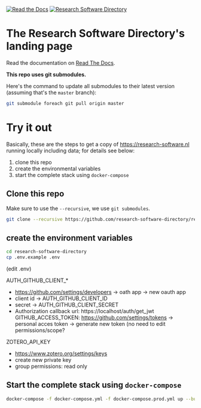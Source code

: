 [![Read the Docs](https://img.shields.io/readthedocs/pip.svg?style=flat-square)](http://researchsoftwaredirectory.readthedocs.io/en/latest/)
[![Research Software Directory](https://img.shields.io/badge/rsd-Research%20Software%20Directory-00a3e3.svg?style=flat-square)](https://www.research-software.nl/software/research-software-directory)

# The Research Software Directory's landing page

Read the documentation on [Read The Docs](http://researchsoftwaredirectory.readthedocs.io/en/latest/).

**This repo uses git submodules.**

Here's the command to update all submodules to their latest version (assuming that's the ``master`` branch):

```bash
git submodule foreach git pull origin master
```




# Try it out

Basically, these are the steps to get a copy of https://research-software.nl running locally including data; for details see below:

1. clone this repo
1. create the environmental variables
1. start the complete stack using ``docker-compose``


## Clone this repo

Make sure to use the ``--recursive``, we use ``git submodules``.

```bash
git clone --recursive https://github.com/research-software-directory/research-software-directory.git
```

## create the environment variables

```bash
cd research-software-directory
cp .env.example .env
```

(edit .env)


AUTH_GITHUB_CLIENT_*
 - https://github.com/settings/developers -> oath app -> new oauth app 
 - client id -> AUTH_GITHUB_CLIENT_ID
 - secret -> AUTH_GITHUB_CLIENT_SECRET
 - Authorization callback url: https://localhost/auth/get_jwt
GITHUB_ACCESS_TOKEN: https://github.com/settings/tokens -> personal acces token -> generate new token (no need to edit permissions/scope?

ZOTERO_API_KEY
  - https://www.zotero.org/settings/keys
  - create new private key
  - group permissions: read only
  


## Start the complete stack using ``docker-compose``

```bash
docker-compose -f docker-compose.yml -f docker-compose.prod.yml up --build
```


